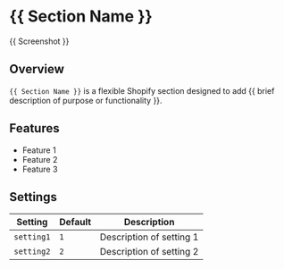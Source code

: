 # {{ Section Name }}

{{ Screenshot }}

## Overview
`{{ Section Name }}` is a flexible Shopify section designed to add {{ brief description of purpose or functionality }}.

## Features
- Feature 1
- Feature 2
- Feature 3

## Settings
| Setting    | Default | Description              |
|------------|---------|--------------------------|
| `setting1` | `1`     | Description of setting 1 |
| `setting2` | `2`     | Description of setting 2 |
